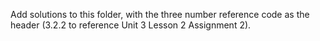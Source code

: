 Add solutions to this folder, with the three number reference code as the header (3.2.2 to reference Unit 3 Lesson 2 Assignment 2).